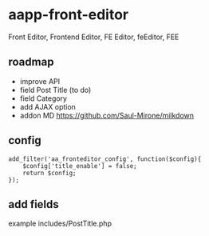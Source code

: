 # aapp-front-editor

Front Editor, Frontend Editor, FE Editor, feEditor, FEE

## roadmap
- improve API
- field Post Title (to do)
- field Category
- add AJAX option
- addon MD https://github.com/Saul-Mirone/milkdown


## config

```
add_filter('aa_fronteditor_config', function($config){
    $config['title_enable'] = false;
    return $config;
});
```

## add fields

example includes/PostTitle.php